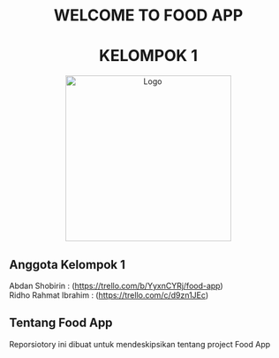 <h1 align="center">WELCOME TO FOOD APP</h1>
<h1 align="center">KELOMPOK 1</h1>
<p align="center">
  <img src="template/masuk/images/cafe.jpg" alt="Logo" width="300"><br>
</p>

## Anggota Kelompok 1
Abdan Shobirin : (https://trello.com/b/YyxnCYRj/food-app) <br>
Ridho Rahmat Ibrahim : (https://trello.com/c/d9zn1JEc) <br>

## Tentang Food App
Reporsiotory ini dibuat untuk mendeskipsikan tentang project Food App
